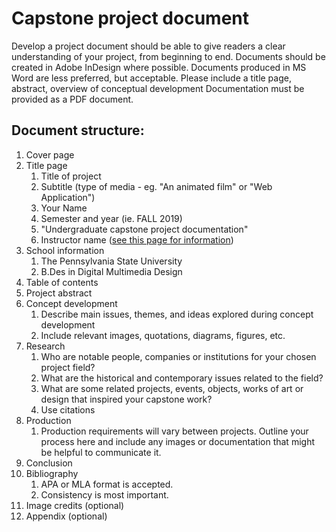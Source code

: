 # Capstone project document

Develop a project document should be able to give readers a clear understanding of your project, from beginning to end. Documents should be created in Adobe InDesign where possible. Documents produced in MS Word are less preferred, but acceptable. Please include a title page, abstract, overview of conceptual development Documentation must be provided as a PDF document.

## Document structure:

1. Cover page
2. Title page
   1. Title of project
   2. Subtitle \(type of media - eg. "An animated film" or "Web Application"\)
   3. Your Name
   4. Semester and year \(ie. FALL 2019\)
   5. "Undergraduate capstone project documentation"
   6. Instructor name \([see this page for information](/instructor.md)\)
3. School information
   1. The Pennsylvania State University
   2. B.Des in Digital Multimedia Design
4. Table of contents
5. Project abstract
6. Concept development
   1. Describe main issues, themes, and ideas explored during concept development
   2. Include relevant images, quotations, diagrams, figures, etc.
7. Research
   1. Who are notable people, companies or institutions for your chosen project field?
   2. What are the historical and contemporary issues related to the field?
   3. What are some related projects, events, objects, works of art or design that inspired your capstone work?
   4. Use citations
8. Production
   1. Production requirements will vary between projects. Outline your process here and include any images or documentation that might be helpful to communicate it.
9. Conclusion
10. Bibliography
    1. APA or MLA format is accepted.
    2. Consistency is most important.
11. Image credits \(optional\)
12. Appendix \(optional\)



